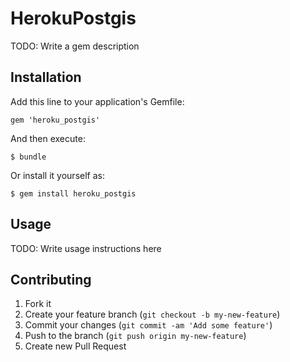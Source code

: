 # HerokuPostgis

TODO: Write a gem description

## Installation

Add this line to your application's Gemfile:

    gem 'heroku_postgis'

And then execute:

    $ bundle

Or install it yourself as:

    $ gem install heroku_postgis

## Usage

TODO: Write usage instructions here

## Contributing

1. Fork it
2. Create your feature branch (`git checkout -b my-new-feature`)
3. Commit your changes (`git commit -am 'Add some feature'`)
4. Push to the branch (`git push origin my-new-feature`)
5. Create new Pull Request
